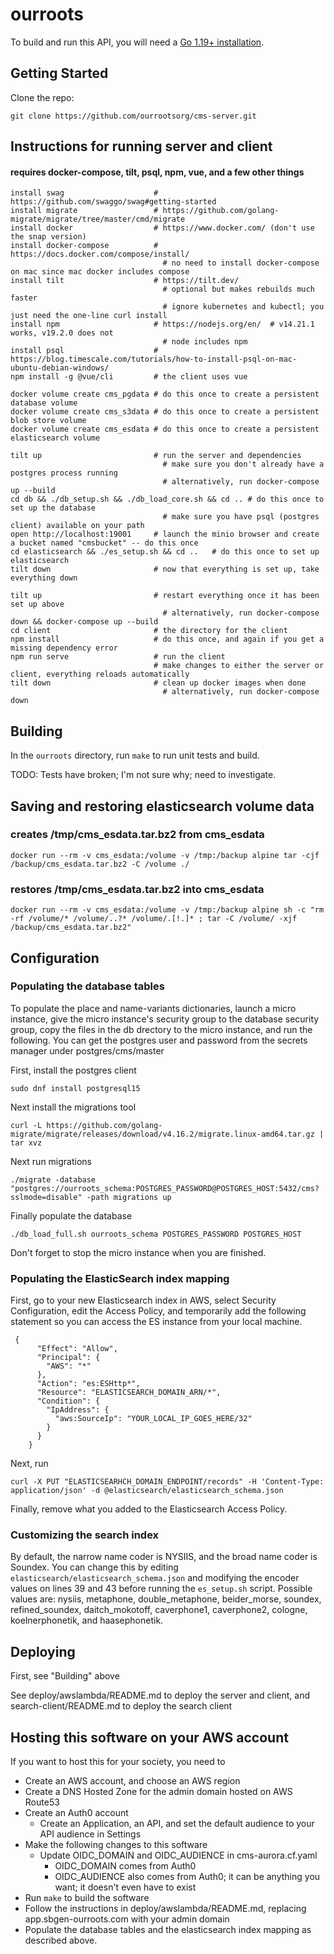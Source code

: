 # ourroots

To build and run this API, you will need a [Go 1.19+ installation](https://golang.org/dl/). 

## Getting Started

Clone the repo:
```
git clone https://github.com/ourrootsorg/cms-server.git
```

## Instructions for running server and client 
#### requires docker-compose, tilt, psql, npm, vue, and a few other things

```
install swag                    # https://github.com/swaggo/swag#getting-started
install migrate                 # https://github.com/golang-migrate/migrate/tree/master/cmd/migrate
install docker                  # https://www.docker.com/ (don't use the snap version)
install docker-compose          # https://docs.docker.com/compose/install/
                                  # no need to install docker-compose on mac since mac docker includes compose
install tilt                    # https://tilt.dev/
                                  # optional but makes rebuilds much faster
                                  # ignore kubernetes and kubectl; you just need the one-line curl install
install npm                     # https://nodejs.org/en/  # v14.21.1 works, v19.2.0 does not
                                  # node includes npm
install psql                    # https://blog.timescale.com/tutorials/how-to-install-psql-on-mac-ubuntu-debian-windows/
npm install -g @vue/cli         # the client uses vue

docker volume create cms_pgdata # do this once to create a persistent database volume
docker volume create cms_s3data # do this once to create a persistent blob store volume
docker volume create cms_esdata # do this once to create a persistent elasticsearch volume

tilt up                         # run the server and dependencies
                                  # make sure you don't already have a postgres process running
                                  # alternatively, run docker-compose up --build
cd db && ./db_setup.sh && ./db_load_core.sh && cd .. # do this once to set up the database
                                  # make sure you have psql (postgres client) available on your path
open http://localhost:19001     # launch the minio browser and create a bucket named "cmsbucket" -- do this once
cd elasticsearch && ./es_setup.sh && cd ..   # do this once to set up elasticsearch
tilt down                       # now that everything is set up, take everything down

tilt up                         # restart everything once it has been set up above
                                  # alternatively, run docker-compose down && docker-compose up --build
cd client                       # the directory for the client
npm install                     # do this once, and again if you get a missing dependency error
npm run serve                   # run the client
                                # make changes to either the server or client, everything reloads automatically
tilt down                       # clean up docker images when done
                                  # alternatively, run docker-compose down
```

## Building 

In the `ourroots` directory, run `make` to run unit tests and build.

TODO: Tests have broken; I'm not sure why; need to investigate. 

## Saving and restoring elasticsearch volume data
### creates /tmp/cms_esdata.tar.bz2 from cms_esdata
```
docker run --rm -v cms_esdata:/volume -v /tmp:/backup alpine tar -cjf /backup/cms_esdata.tar.bz2 -C /volume ./
```
### restores /tmp/cms_esdata.tar.bz2 into cms_esdata
```
docker run --rm -v cms_esdata:/volume -v /tmp:/backup alpine sh -c "rm -rf /volume/* /volume/..?* /volume/.[!.]* ; tar -C /volume/ -xjf /backup/cms_esdata.tar.bz2"
```

## Configuration

### Populating the database tables

To populate the place and name-variants dictionaries, launch a micro instance,
give the micro instance's security group to the database security group,
copy the files in the db drectory to the micro instance, and run the following. You can get the postgres user and password from the secrets manager under postgres/cms/master

First, install the postgres client

```
sudo dnf install postgresql15
```

Next install the migrations tool

```
curl -L https://github.com/golang-migrate/migrate/releases/download/v4.16.2/migrate.linux-amd64.tar.gz | tar xvz
```

Next run migrations
```
./migrate -database "postgres://ourroots_schema:POSTGRES_PASSWORD@POSTGRES_HOST:5432/cms?sslmode=disable" -path migrations up
```

Finally populate the database

```
./db_load_full.sh ourroots_schema POSTGRES_PASSWORD POSTGRES_HOST
```

Don't forget to stop the micro instance when you are finished.

### Populating the ElasticSearch index mapping

First, go to your new Elasticsearch index in AWS, select Security Configuration, edit the Access Policy, and temporarily add the following statement so you can access the ES instance from your local machine. 

```
 {
      "Effect": "Allow",
      "Principal": {
        "AWS": "*"
      },
      "Action": "es:ESHttp*",
      "Resource": "ELASTICSEARCH_DOMAIN_ARN/*",
      "Condition": {
        "IpAddress": {
          "aws:SourceIp": "YOUR_LOCAL_IP_GOES_HERE/32"
        }
      }
    }
```

Next, run 

```
curl -X PUT "ELASTICSEARHCH_DOMAIN_ENDPOINT/records" -H 'Content-Type: application/json' -d @elasticsearch/elasticsearch_schema.json
```

Finally, remove what you added to the Elasticsearch Access Policy.

### Customizing the search index

By default, the narrow name coder is NYSIIS, and the broad name coder is Soundex. You can change this by editing 
`elasticsearch/elasticsearch_schema.json` and modifying the encoder values on lines 39 and 43 before running the 
`es_setup.sh` script. Possible values are: nysiis, metaphone, double_metaphone, beider_morse, soundex, refined_soundex, 
daitch_mokotoff, caverphone1, caverphone2, cologne, koelnerphonetik, and haasephonetik. 

## Deploying

First, see "Building" above

See deploy/awslambda/README.md to deploy the server and client, and search-client/README.md to deploy the search client

## Hosting this software on your AWS account

If you want to host this for your society, you need to
* Create an AWS account, and choose an AWS region
* Create a DNS Hosted Zone for the admin domain hosted on AWS Route53
* Create an Auth0 account
  * Create an Application, an API, and set the default audience to your API audience in Settings
* Make the following changes to this software
  * Update OIDC_DOMAIN and OIDC_AUDIENCE in cms-aurora.cf.yaml
    * OIDC_DOMAIN comes from Auth0
    * OIDC_AUDIENCE also comes from Auth0; it can be anything you want; it doesn't even have to exist
* Run `make` to build the software
* Follow the instructions in deploy/awslambda/README.md, replacing app.sbgen-ourroots.com with your admin domain
* Populate the database tables and the elasticsearch index mapping as described above.
